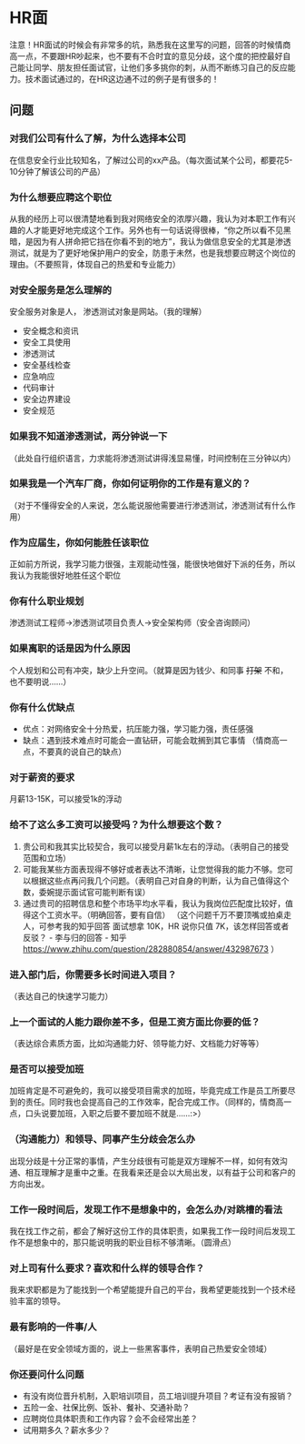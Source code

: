 # HR面
注意！HR面试的时候会有非常多的坑，熟悉我在这里写的问题，回答的时候情商高一点，不要跟HR吵起来，也不要有不合时宜的意见分歧，这个度的把控最好自己能让同学、朋友担任面试官，让他们多多挑你的刺，从而不断练习自己的反应能力。技术面试通过的，在HR这边通不过的例子是有很多的！

## 问题

### 对我们公司有什么了解，为什么选择本公司
在信息安全行业比较知名，了解过公司的xx产品。（每次面试某个公司，都要花5-10分钟了解该公司的产品）

### 为什么想要应聘这个职位
从我的经历上可以很清楚地看到我对网络安全的浓厚兴趣，我认为对本职工作有兴趣的人才能更好地完成这个工作。另外也有一句话说得很棒，“你之所以看不见黑暗，是因为有人拼命把它挡在你看不到的地方”，我认为做信息安全的尤其是渗透测试，就是为了更好地保护用户的安全，防患于未然，也是我想要应聘这个岗位的理由。（不要照背，体现自己的热爱和专业能力）

### 对安全服务是怎么理解的
安全服务对象是人， 渗透测试对象是网站。（我的理解）
- 安全概念和资讯
- 安全工具使用
- 渗透测试
- 安全基线检查
- 应急响应
- 代码审计
- 安全边界建设
- 安全规范 

### 如果我不知道渗透测试，两分钟说一下
（此处自行组织语言，力求能将渗透测试讲得浅显易懂，时间控制在三分钟以内）

### 如果我是一个汽车厂商，你如何证明你的工作是有意义的？
（对于不懂得安全的人来说，怎么能说服他需要进行渗透测试，渗透测试有什么作用）

### 作为应届生，你如何能胜任该职位
正如前方所说，我学习能力很强，主观能动性强，能很快地做好下派的任务，所以我认为我能很好地胜任这个职位

### 你有什么职业规划
渗透测试工程师->渗透测试项目负责人->安全架构师（安全咨询顾问）

### 如果离职的话是因为什么原因
个人规划和公司有冲突，缺少上升空间。（就算是因为钱少、和同事 <del>打架</del> 不和，也不要明说……）

### 你有什么优缺点
- 优点：对网络安全十分热爱，抗压能力强，学习能力强，责任感强
- 缺点：遇到技术难点时可能会一直钻研，可能会耽搁到其它事情 （情商高一点，不要真的说自己的缺点）

### 对于薪资的要求
月薪13-15K，可以接受1k的浮动

### 给不了这么多工资可以接受吗？为什么想要这个数？
1. 贵公司和我其实比较契合，我可以接受月薪1k左右的浮动。（表明自己的接受范围和立场）
2. 可能我某些方面表现得不够好或者表达不清晰，让您觉得我的能力不够。您可以根据这些点再问我几个问题。（表明自己对自身的判断，认为自己值得这个数，委婉提示面试官可能判断有误）
3. 通过贵司的招聘信息和整个市场平均水平看，我认为我岗位匹配度比较好，值得这个工资水平。（明确回答，要有自信）
（这个问题千万不要顶嘴或拍桌走人，可参考我的知乎回答 面试想拿 10K，HR 说你只值 7K，该怎样回答或者反驳？ - 李与归的回答 - 知乎 https://www.zhihu.com/question/282880854/answer/432987673 ）

### 进入部门后，你需要多长时间进入项目？
（表达自己的快速学习能力）

### 上一个面试的人能力跟你差不多，但是工资方面比你要的低？
（表达综合素质方面，比如沟通能力好、领导能力好、文档能力好等等）

### 是否可以接受加班
加班肯定是不可避免的，我可以接受项目需求的加班，毕竟完成工作是员工所要尽到的责任。同时我也会提高自己的工作效率，配合完成工作。（同样的，情商高一点，口头说要加班，入职之后要不要加班不就是……:>）

### （沟通能力）和领导、同事产生分歧会怎么办
出现分歧是十分正常的事情，产生分歧很有可能是双方理解不一样，如何有效沟通、相互理解才是重中之重。在我看来还是会以大局出发，以有益于公司和客户的方向出发。

### 工作一段时间后，发现工作不是想象中的，会怎么办/对跳槽的看法
我在找工作之前，都会了解好这份工作的具体职责，如果我工作一段时间后发现工作不是想象中的，那只能说明我的职业目标不够清晰。（圆滑点）

### 对上司有什么要求？喜欢和什么样的领导合作？
我来求职都是为了能找到一个希望能提升自己的平台，我希望更能找到一个技术经验丰富的领导。

### 最有影响的一件事/人
（最好是在安全领域方面的，说上一些黑客事件，表明自己热爱安全领域）

### 你还要问什么问题
- 有没有岗位晋升机制，入职培训项目，员工培训提升项目？考证有没有报销？
- 五险一金、社保比例、饭补、餐补、交通补助？
- 应聘岗位具体职责和工作内容？会不会经常出差？
- 试用期多久？薪水多少？
